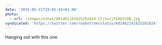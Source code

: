 ```yaml
---
date: '2015-05-21T19:05:43+01:00'
photo:
  - url: /images/notes/601462141825101824-CFjSncjVEAEUiDB.jpg
syndicated: 'https://twitter.com/roobottom/status/601462141825101824'
---
```

Hanging out with this one. 
